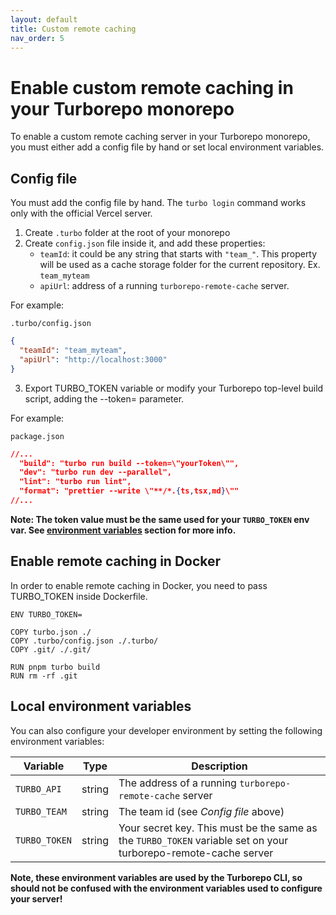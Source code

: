 ```yaml
---
layout: default
title: Custom remote caching
nav_order: 5
---
```


# Enable custom remote caching in your Turborepo monorepo

To enable a custom remote caching server in your Turborepo monorepo, you must
either add a config file by hand or set local environment variables.

## Config file

You must add the config file by hand. The `turbo login` command works only with the official Vercel server.

1. Create `.turbo` folder at the root of your monorepo
2. Create `config.json` file inside it, and add these properties:
    - `teamId`: it could be any string that starts with `"team_"`. This property will be used as a cache storage folder for the current repository. Ex. `team_myteam`
    - `apiUrl`: address of a running `turborepo-remote-cache` server.

For example:

`.turbo/config.json`
```json
{
  "teamId": "team_myteam",
  "apiUrl": "http://localhost:3000"
}
```

3. Export TURBO_TOKEN variable or modify your Turborepo top-level build script, adding the --token= parameter.
  
For example:


`package.json`
```json
//...
  "build": "turbo run build --token=\"yourToken\"",
  "dev": "turbo run dev --parallel",
  "lint": "turbo run lint",
  "format": "prettier --write \"**/*.{ts,tsx,md}\""
//...
```
__Note: The token value must be the same used for your `TURBO_TOKEN` env var. See [environment variables](https://ducktors.github.io/turborepo-remote-cache/environment-variables) section for more info.__

## Enable remote caching in Docker
In order to enable remote caching in Docker, you need to pass TURBO_TOKEN inside Dockerfile.

```
ENV TURBO_TOKEN=

COPY turbo.json ./
COPY .turbo/config.json ./.turbo/
COPY .git/ ./.git/

RUN pnpm turbo build
RUN rm -rf .git
```

## Local environment variables

You can also configure your developer environment by setting the following
environment variables:

| Variable      | Type   | Description |
| ------------- | ------ | ----------- |
| `TURBO_API`   | string | The address of a running `turborepo-remote-cache` server |
| `TURBO_TEAM`  | string | The team id (see *Config file* above)|
| `TURBO_TOKEN` | string | Your secret key. This must be the same as the `TURBO_TOKEN` variable set on your turborepo-remote-cache server |

**Note, these environment variables are used by the Turborepo CLI, so should not
be confused with the environment variables used to configure your server!**
